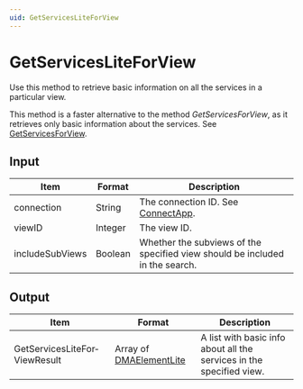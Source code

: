 ```yaml
---
uid: GetServicesLiteForView
---
```


# GetServicesLiteForView

Use this method to retrieve basic information on all the services in a particular view.

This method is a faster alternative to the method *GetServicesForView*, as it retrieves only basic information about the services. See [GetServicesForView](xref:GetServicesForView).

## Input

| Item            | Format  | Description                                                                      |
|-----------------|---------|----------------------------------------------------------------------------------|
| connection      | String  | The connection ID. See [ConnectApp](xref:ConnectApp). |
| viewID          | Integer | The view ID.                                                                     |
| includeSubViews | Boolean | Whether the subviews of the specified view should be included in the search.     |

## Output

| Item | Format | Description |
|--|--|--|
| GetServicesLiteFor­ViewResult | Array of [DMAElementLite](xref:DMAElementLite) | A list with basic info about all the services in the specified view. |
